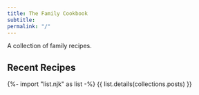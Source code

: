 ```yaml
---
title: The Family Cookbook
subtitle:
permalink: "/"
---
```


A collection of family recipes.

## Recent Recipes

{%- import "list.njk" as list -%}
{{ list.details(collections.posts) }}
